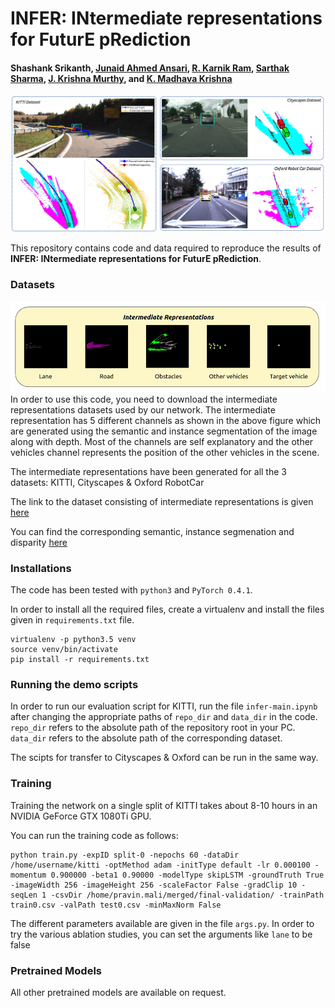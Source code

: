 # INFER: INtermediate representations for FuturE pRediction
#### Shashank Srikanth, [Junaid Ahmed Ansari](https://scholar.google.co.in/citations?user=Uc8mKqMAAAAJ&hl=en), [R. Karnik Ram](http://karnikram.info/), [Sarthak Sharma](https://scholar.google.com/citations?user=4uKV9aIAAAAJ&hl=en), [J. Krishna Murthy](https://krrish94.github.io), and [K. Madhava Krishna](http://robotics.iiit.ac.in)


![Example image](images/teaser.png)

This repository contains code and data required to reproduce the results of **INFER: INtermediate representations for FuturE pRediction**. 

### Datasets

![Example image](images/intermediate.png)
In order to use this code, you need to download the intermediate representations datasets used by our network. The intermediate representation has 5 different channels as shown in the above figure which are generated using the semantic and instance segmentation of the image along with depth. Most of the channels are self explanatory and the other vehicles channel represents the position of the other vehicles in the scene. 

The intermediate representations have been generated for all the 3 datasets: KITTI, Cityscapes & Oxford RobotCar

The link to the dataset consisting of intermediate representations is given [here](https://drive.google.com/file/d/1XUchHU47P_0p9Y-WnwaGYqX6pve4wtaX/view?usp=sharing)

You can find the corresponding semantic, instance segmenation and disparity [here](https://drive.google.com/drive/folders/1gj3s4YxM1Qy9IKzEzJOPCMvv35yp66He?usp=sharing)

### Installations

The code has been tested with `python3` and `PyTorch 0.4.1`. 

In order to install all the required files, create a virtualenv and install the files given in `requirements.txt` file.

```
virtualenv -p python3.5 venv
source venv/bin/activate
pip install -r requirements.txt
```

### Running the demo scripts
In order to run our evaluation script for KITTI, run the file `infer-main.ipynb` after changing the appropriate paths of `repo_dir` and `data_dir` in the code. `repo_dir` refers to the absolute path of the repository root in your PC. `data_dir` refers to the absolute path of the corresponding dataset. 

The scipts for transfer to Cityscapes & Oxford can be run in the same way.

### Training

Training the network on a single split of KITTI takes about 8-10 hours in an NVIDIA GeForce GTX 1080Ti GPU.

You can run the training code as follows:

```
python train.py -expID split-0 -nepochs 60 -dataDir /home/username/kitti -optMethod adam -initType default -lr 0.000100 -momentum 0.900000 -beta1 0.90000 -modelType skipLSTM -groundTruth True -imageWidth 256 -imageHeight 256 -scaleFactor False -gradClip 10 -seqLen 1 -csvDir /home/pravin.mali/merged/final-validation/ -trainPath train0.csv -valPath test0.csv -minMaxNorm False
```

The different parameters available are given in the file `args.py`. In order to try the various ablation studies, you can set the arguments like `lane` to be false

### Pretrained Models

All other pretrained models are available on request. 